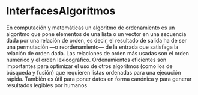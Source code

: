 # InterfacesAlgoritmos
En computación y matemáticas un algoritmo de ordenamiento es un algoritmo que pone elementos de una lista o un vector en una secuencia dada por una relación de orden, es decir, el resultado de salida ha de ser una permutación —o reordenamiento— de la entrada que satisfaga la relación de orden dada. Las relaciones de orden más usadas son el orden numérico y el orden lexicográfico. Ordenamientos eficientes son importantes para optimizar el uso de otros algoritmos (como los de búsqueda y fusión) que requieren listas ordenadas para una ejecución rápida. También es útil para poner datos en forma canónica y para generar resultados legibles por humanos
